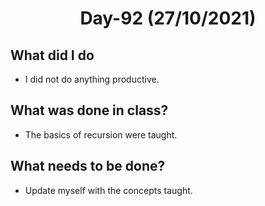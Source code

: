  <h1 align="center"> Day-92 (27/10/2021) </h1> 
 
 ## What did I do
- I did not do anything productive. 
 
 ## What was done in class?
- The basics of recursion were taught.
 
 ## What needs to be done? 
- Update myself with the concepts taught.
 
